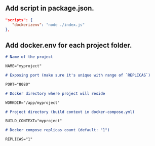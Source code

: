 ## Add script in **package.json**.
```json
"scripts": {
   "dockerizenv": "node ./index.js"
},
```

## Add **docker.env** for each project folder.
```md
# Name of the project

NAME="myproject"

# Exposing port (make sure it's unique with range of `REPLICAS`)

PORT="8080"

# Docker directory where project will reside

WORKDIR="/app/myproject"

# Project directory (build context in docker-compose.yml)

BUILD_CONTEXT="myproject"

# Docker compose replicas count (default: "1")

REPLICAS="1"
```